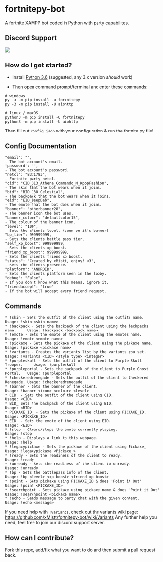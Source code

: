 # fortnitepy-bot
A fortnite XAMPP bot coded in Python with party capabilites.

## Discord Support
<a href="https://discord.gg/9y9Sqt2"><img src="https://i.imgur.com/wWTDpdl.png"></a>

## How do I get started?

* Install [Python 3.6](https://www.python.org/downloads/release/python-360/ "Python 3.6 Download") (suggested, any 3.x version *should* work)

* Then open command prompt/terminal and enter these commands:
```
# windows
py -3 -m pip install -U fortnitepy
py -3 -m pip install -U aiohttp

# linux / macOS
python3 -m pip install -U fortnitepy
python3 -m pip install -U aiohttp
```

Then fill out ``config.json`` with your configuration & run the fortnite.py file!


## Config Documentation
```
"email": "",                                                                - The bot account's email.
"password": "",                                                             - The bot account's password.
"netcl": "8371783",                                                         - Fortnite party netcl.
"cid": "CID_313_Athena_Commando_M_KpopFashion",                             - The skin that the bot wears when it joins.
"bid": "BID_138_Celestial",                                                 - The backpack that the bot wears when it joins.
"eid": "EID_DeepDab",                                                       - The emote that the bot does when it joins.
"banner": "otherbanner28",                                                  - The banner icon the bot uses.
"banner_colour": "defaultcolor15",                                          - The colour of the banner icon.
"level": "100",                                                             - Sets the clients level. (seen on it's banner)
"bp_tier": 999999999,                                                       - Sets the clients battle pass tier.
"self_xp_boost": 999999999,                                                 - Sets the clients xp boost. 
"friend_xp_boost": 999999999,                                               - Sets the clients friend xp boost.
"status": "Created by xMistt, enjoy! <3",                                   - Sets the clients presence.
"platform": "ANDROID",                                                      - Sets the clients platform seen in the lobby.
"debug": "False",                                                           - If you don't know what this means, ignore it.
"friendaccept": "true"                                                      - If the bot will accept every friend request.
```

## Commands
```
* !skin - Sets the outfit of the client using the outfits name.             Usage: !skin <skin name>
* !backpack - Sets the backpack of the client using the backpacks name.     Usage: !backpack <backpack name>
* !emote - Sets the emote of the client using the emotes name.              Usage: !emote <emote name>
* !pickaxe - Sets the pickaxe of the client using the pickaxe name.         Usage: !pickaxe <pickaxe name>
* !variants - Creates the variants list by the variants you set.            Usage: !variants <CID> <style type> <integer>
* !purpleskull - Sets the outfit of the client to Purple Skull Trooper.     Usage: !purpleskull
* !purpleportal - Sets the backpack of the client to Purple Ghost Portal.   Usage: !purpleportal
* !checkeredrenegade - Sets the outfit of the client to Checkered Renegade. Usage: !checkeredrenegade
* !banner - Sets the banner of the client.                                  Usage: !banner <icon> <colour> <level>
* CID_ - Sets the outfit of the client using CID.                           Usage: <CID>
* BID_ Sets the backpack of the client using BID.                           Usage: <BID>
* PICKAXE_ID_ - Sets the pickaxe of the client using PICKAXE_ID.            Usage: <PICKAXE_ID>
* EID_ - Sets the emote of the client using EID.                            Usage: <EID>
* !stop - Clears/stops the emote currently playing.                         Usage: !stop
* !help - Displays a link to this webpage.                                  Usage: !help
* !legacypickaxe - Sets the pickaxe of the client using Pickaxe_            Usage: !legacypickaxe <Pickaxe_>
* !ready - Sets the readiness of the client to ready.                       Usage: !ready
* !unready - Sets the readiness of the client to unready.                   Usage: !unready
* !bp - Sets the battlepass info of the client.                             Usage: !bp <level> <xp boost> <friend xp boost>
* !point - Sets pickaxe using PICKAXE_ID & does 'Point it Out'              Usage: !point <PICKAXE_ID>
* !searchpoint - Sets pickaxe using pickaxe name & does 'Point it Out'      Usage: !searchpoint <pickaxe name>
* !echo - Sends message to party chat with the given content.               Usage: !echo <message> 

```

If you need help with ``!variants``, check out the variants wiki page: https://github.com/xMistt/fortnitepy-bot/wiki/Variants Any further help you need, feel free to join our discord support server.

## How can I contribute?
Fork this repo, add/fix what you want to do and then submit a pull request back.

